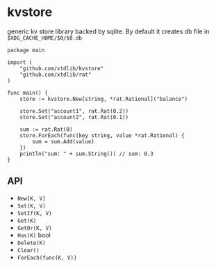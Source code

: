 # kvstore

generic kv store library backed by sqlite. By default it creates db file in `$XDG_CACHE_HOME/$0/$0.db`

```
package main

import (
	"github.com/xtdlib/kvstore"
	"github.com/xtdlib/rat"
)

func main() {
	store := kvstore.New[string, *rat.Rational]("balance")

	store.Set("account1", rat.Rat(0.2))
	store.Set("account2", rat.Rat(0.1))

	sum := rat.Rat(0)
	store.ForEach(func(key string, value *rat.Rational) {
		sum = sum.Add(value)
	})
	println("sum: " + sum.String()) // sum: 0.3
}
```

## API

- `New[K, V]`
- `Set(K, V)`
- `SetIf(K, V)`
- `Get(K)`
- `GetOr(K, V)`
- `Has(K)` bool
- `Delete(K)`
- `Clear()`
- `ForEach(func(K, V))`

